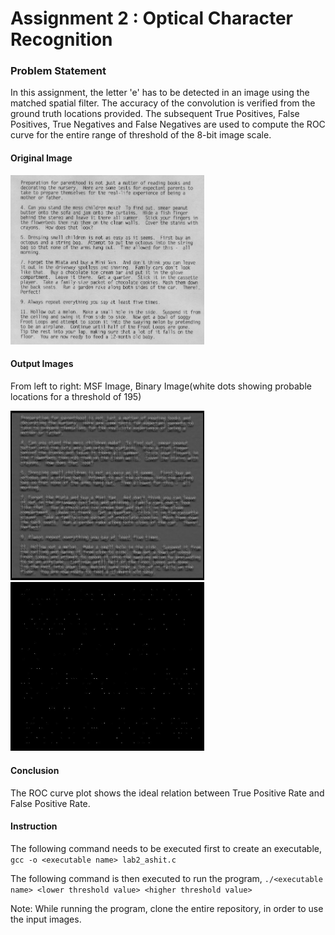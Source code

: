 # Assignment 2 : Optical Character Recognition

### Problem Statement
In this assignment, the letter 'e' has to be detected in an image using the matched spatial filter. The accuracy of the convolution is verified from the ground truth locations provided. The subsequent True Positives, False Positives, True Negatives and False Negatives are used to compute the ROC curve for the entire range of threshold of the 8-bit image scale.

#### Original Image
<p float="left">
  <img src="https://github.com/ashit8450/ECE6310-Introduction-to-Computer-Vision/blob/master/Lab2-%20Optical%20Character%20Recognition/images/parenthood.jpg" width="310" />
</p>

#### Output Images
From left to right: MSF Image, Binary Image(white dots showing probable locations for a threshold of 195)
<p float="left">
  <img src="https://github.com/ashit8450/ECE6310-Introduction-to-Computer-Vision/blob/master/Lab2-%20Optical%20Character%20Recognition/images/parenthood_msf.jpg" width="310" />
  <img src="https://github.com/ashit8450/ECE6310-Introduction-to-Computer-Vision/blob/master/Lab2-%20Optical%20Character%20Recognition/images/parenthood_binary.jpg" width="310" />
</p>

#### Conclusion
The ROC curve plot shows the ideal relation between True Positive Rate and False Positive Rate.

#### Instruction
The following command needs to be executed first to create an executable,
`gcc -o <executable name> lab2_ashit.c`

The following command is then executed to run the program,
`./<executable name> <lower threshold value> <higher threshold value>`

Note: While running the program, clone the entire repository, in order to use the input images.

 

